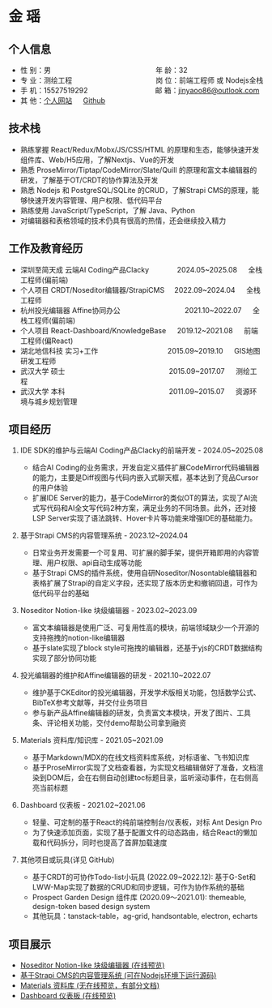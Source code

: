 # 金 瑶

## 个人信息

* 性 别：男 &emsp; &emsp; &emsp; &emsp; &emsp; &emsp; &emsp; &emsp; &emsp; &emsp; &nbsp; &nbsp; &nbsp; 年 龄：32  
* 专 业：测绘工程 &emsp; &emsp; &emsp; &emsp; &emsp; &emsp; &emsp; &emsp; &emsp; 岗 位：前端工程师 或 Nodejs全栈
* 手 机：15527519292 &emsp; &emsp; &emsp; &emsp; &emsp; &nbsp; &nbsp; &nbsp; &nbsp; &nbsp; 邮 箱：jinyaoo86@outlook.com  
* 其 他：[个人网站](https://uptonking.github.io/yaoo-showcase-profile-v202404/) &emsp; [Github](https://github.com/uptonking)

## 技术栈

* 熟练掌握 React/Redux/Mobx/JS/CSS/HTML 的原理和生态，能够快速开发组件库、Web/H5应用，了解Nextjs、Vue的开发
* 熟悉 ProseMirror/Tiptap/CodeMirror/Slate/Quill 的原理和富文本编辑器的研发，了解基于OT/CRDT的协作算法及开发
* 熟悉 Nodejs 和 PostgreSQL/SQLite 的CRUD，了解Strapi CMS的原理，能够快速开发内容管理、用户权限、低代码平台
* 熟练使用 JavaScript/TypeScript，了解 Java、Python
* 对编辑器和表格领域的技术仍具有很高的热情，还会继续投入精力

## 工作及教育经历

* 深圳至简天成 云端AI Coding产品Clacky  &emsp; &emsp; &nbsp; &nbsp; 2024.05~2025.08 &emsp; 全栈工程师(偏前端) 
* 个人项目 CRDT/Noseditor编辑器/StrapiCMS &nbsp; &nbsp; 2022.09~2024.04 &emsp; 全栈工程师 
* 杭州投光编辑器 Affine协同办公  &emsp; &emsp; &emsp; &emsp; &emsp; &emsp; &nbsp; &nbsp; 2021.10~2022.07 &emsp; 全栈工程师(偏前端) 
* 个人项目 React-Dashboard/KnowledgeBase  &emsp; 2019.12~2021.08 &emsp; 前端工程师(偏React) 
* 湖北地信科技 实习+工作 &emsp; &emsp; &emsp; &emsp; &emsp; &emsp; &emsp; &nbsp; 2015.09~2019.10 &emsp; GIS地图研发工程师 
* 武汉大学 硕士&emsp; &emsp; &emsp; &emsp; &emsp; &emsp; &emsp; &emsp; &emsp; &emsp; &emsp; &nbsp; 2015.09~2017.07 &emsp; 测绘工程 
* 武汉大学 本科&emsp; &emsp; &emsp; &emsp; &emsp; &emsp; &emsp; &emsp; &emsp; &emsp; &emsp; &nbsp; 2011.09~2015.07 &emsp; 资源环境与城乡规划管理 

## 项目经历

1. IDE SDK的维护与云端AI Coding产品Clacky的前端开发 - 2024.05~2025.08
   - 结合AI Coding的业务需求，开发自定义插件扩展CodeMirror代码编辑器的能力，主要是Diff视图与代码内嵌入式聊天框，基本达到了竞品Cursor的用户体验
   - 扩展IDE Server的能力，基于CodeMirror的类似OT的算法，实现了AI流式写代码和AI全文写代码2种方案，满足业务的不同场景。此外，还对接LSP Server实现了语法跳转、Hover卡片等功能来增强IDE的基础能力。

2. 基于Strapi CMS的内容管理系统 - 2023.12~2024.04
   - 日常业务开发需要一个可复用、可扩展的脚手架，提供开箱即用的内容管理、用户权限、api自动生成等功能
   - 基于Strapi CMS的插件系统，使用自研Noseditor/Nosontable编辑器和表格扩展了Strapi的自定义字段，还实现了版本历史和撤销回退，可作为低代码平台的基础

3. Noseditor Notion-like 块级编辑器 - 2023.02~2023.09
   - 富文本编辑器是使用广泛、可复用性高的模块，前端领域缺少一个开源的支持拖拽的notion-like编辑器
   - 基于slate实现了block style可拖拽的编辑器，还基于yjs的CRDT数据结构实现了部分协同功能

4. 投光编辑器的维护和Affine编辑器的研发 - 2021.10~2022.07
   - 维护基于CKEditor的投光编辑器，开发学术版相关功能，包括数学公式、BibTeX参考文献等，并交付业务项目
   - 参与新产品Affine编辑器的研发，负责富文本模块，开发了图片、工具条、评论相关功能，交付demo帮助公司拿到融资

5. Materials 资料库/知识库 - 2021.05~2021.09 
   * 基于Markdown/MDX的在线文档资料库系统，对标语雀、飞书知识库
   * 基于ProseMirror实现了文档查看器，为实现文档编辑做好了准备，文档渲染到DOM后，会在右侧自动创建toc标题目录，监听滚动事件，在右侧高亮当前标题

6. Dashboard 仪表板 - 2021.02~2021.06
   * 轻量、可定制的基于React的纯前端控制台/仪表板，对标 Ant Design Pro
   * 为了快速添加页面，实现了基于配置文件的动态路由，结合React的懒加载和代码拆分，同时也提高了首屏加载速度

7. 其他项目或玩具(详见 GitHub)
   * 基于CRDT的可协作Todo-list小玩具 (2022.09~2022.12): 基于G-Set和LWW-Map实现了数据的CRUD和同步逻辑，可作为协作系统的基础
   * Prospect Garden Design 组件库 (2020.09～2021.01): themeable, design-token based design system
   * 其他玩具：tanstack-table，ag-grid, handsontable, electron, echarts

## 项目展示

- [Noseditor Notion-like 块级编辑器 (在线预览)](https://uptonking.github.io/yaoo-showcase-noseditor-slate/)
- [基于Strapi CMS的内容管理系统 (可在Nodejs环境下运行源码)](https://github.com/uptonking/nostalgia-studio/tree/main/cms-strapi/strapi-awesome)
- [Materials 资料库 (无在线预览，有部分文档)](https://github.com/uptonking/nostalgia-studio-v2023/tree/main/packages/materials-repo)
- [Dashboard 仪表板 (在线预览)](https://uptonking.github.io/pgd-dashboard-showcase)
